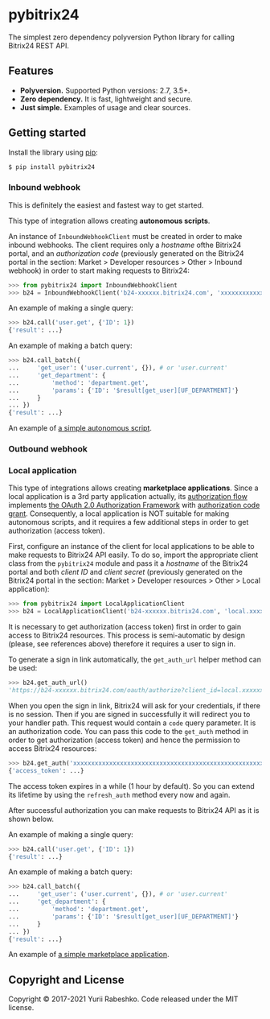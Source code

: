# pybitrix24
The simplest zero dependency polyversion Python library for calling Bitrix24 REST API.

## Features
- **Polyversion.** Supported Python versions: 2.7, 3.5+.
- **Zero dependency.** It is fast, lightweight and secure.
- **Just simple.** Examples of usage and clear sources.

## Getting started
Install the library using [pip](https://pip.pypa.io/en/stable/):

```bash
$ pip install pybitrix24
```

### Inbound webhook
This is definitely the easiest and fastest way to get started.

This type of integration allows creating **autonomous scripts**.

An instance of `InboundWebhookClient` must be created in order to make inbound webhooks. The client requires only a _hostname_ ofthe Bitrix24 portal, and an _authorization code_ (previously generated on the Bitrix24 portal in the section: Market > Developer resources > Other > Inbound webhook) in order to start making requests to Bitrix24:
```python
>>> from pybitrix24 import InboundWebhookClient
>>> b24 = InboundWebhookClient('b24-xxxxxx.bitrix24.com', 'xxxxxxxxxxxxxxxx')
```

An example of making a single query:
```python
>>> b24.call('user.get', {'ID': 1})
{'result': ...}
```

An example of making a batch query:
```python
>>> b24.call_batch({
...     'get_user': ('user.current', {}), # or 'user.current'
...     'get_department': {
...         'method': 'department.get',
...         'params': {'ID': '$result[get_user][UF_DEPARTMENT]'}
...     }
... })
{'result': ...}
```

An example of [a simple autonomous script](examples/inbound_webhook.py).

### Outbound webhook

### Local application
This type of integrations allows creating **marketplace applications**. Since a local application is a 3rd party application actually, its [authorization flow](https://training.bitrix24.com/rest_help/oauth/authentication.php) implements [the OAuth 2.0 Authorization Framework](https://tools.ietf.org/html/rfc6749) with [authorization code grant](https://tools.ietf.org/html/rfc6749#section-4.1). Consequently, a local application is NOT suitable for making autonomous scripts, and it requires a few additional steps in order to get authorization (access token).   

First, configure an instance of the client for local applications to be able to make requests to Bitrix24 API easily. To do so, import the appropriate client class from the `pybitrix24` module and pass it a _hostname_ of the Bitrix24 portal and both _client ID_ and _client secret_ (previously generated on the Bitrix24 portal in the section: Market > Developer resources > Other > Local application):
```python
>>> from pybitrix24 import LocalApplicationClient
>>> b24 = LocalApplicationClient('b24-xxxxxx.bitrix24.com', 'local.xxxxxxxxxxxxxx.xxxxxxxx', 'xxxxxxxxxxxxxxxxxxxxxxxxxxxxxxxxxxxxxxxxxxxxxxxxxx')
```

It is necessary to get authorization (access token) first in order to gain access to Bitrix24 resources. This process is semi-automatic by design (please, see references above) therefore it requires a user to sign in.

To generate a sign in link automatically, the `get_auth_url` helper method can be used: 
```python
>>> b24.get_auth_url()
'https://b24-xxxxxx.bitrix24.com/oauth/authorize?client_id=local.xxxxxxxxxxxxxx.xxxxxxxx&response_type=code'
```

When you open the sign in link, Bitrix24 will ask for your credentials, if there is no session. Then if you are signed in successfully it will redirect you to your handler path. This request would contain a `code` query parameter. It is an authorization code. You can pass this code to the `get_auth` method in order to get authorization (access token) and hence the permission to access Bitrix24 resources:
```python
>>> b24.get_auth('xxxxxxxxxxxxxxxxxxxxxxxxxxxxxxxxxxxxxxxxxxxxxxxxxxxxxxxxxxxxxxxxxxxxxx')
{'access_token': ...}
```

The access token expires in a while (1 hour by default). So you can extend its lifetime by using the `refresh_auth` method every now and again.

After successful authorization you can make requests to Bitrix24 API as it is shown below.

An example of making a single query:
```python
>>> b24.call('user.get', {'ID': 1})
{'result': ...}
```

An example of making a batch query:
```python
>>> b24.call_batch({
...     'get_user': ('user.current', {}), # or 'user.current'
...     'get_department': {
...         'method': 'department.get',
...         'params': {'ID': '$result[get_user][UF_DEPARTMENT]'}
...     }
... })
{'result': ...}
```

An example of [a simple marketplace application](examples/local_application.py).

## Copyright and License
Copyright © 2017-2021 Yurii Rabeshko. Code released under the MIT license.
